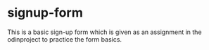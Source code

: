 # signup-form
This is a basic sign-up form which is given as an assignment in the odinproject to practice the form basics.